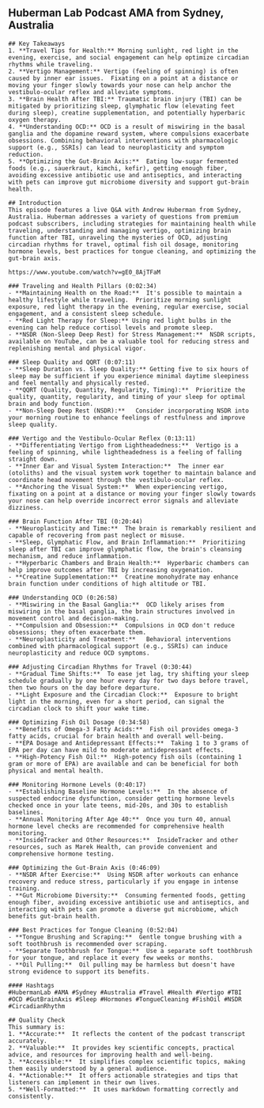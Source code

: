## Huberman Lab Podcast AMA from Sydney, Australia
	
	## Key Takeaways
	1. **Travel Tips for Health:** Morning sunlight, red light in the evening, exercise, and social engagement can help optimize circadian rhythms while traveling. 
	2. **Vertigo Management:** Vertigo (feeling of spinning) is often caused by inner ear issues.  Fixating on a point at a distance or moving your finger slowly towards your nose can help anchor the vestibulo-ocular reflex and alleviate symptoms.
	3. **Brain Health After TBI:** Traumatic brain injury (TBI) can be mitigated by prioritizing sleep, glymphatic flow (elevating feet during sleep), creatine supplementation, and potentially hyperbaric oxygen therapy.
	4. **Understanding OCD:** OCD is a result of miswiring in the basal ganglia and the dopamine reward system, where compulsions exacerbate obsessions. Combining behavioral interventions with pharmacologic support (e.g., SSRIs) can lead to neuroplasticity and symptom reduction.
	5. **Optimizing the Gut-Brain Axis:**  Eating low-sugar fermented foods (e.g., sauerkraut, kimchi, kefir), getting enough fiber, avoiding excessive antibiotic use and antiseptics, and interacting with pets can improve gut microbiome diversity and support gut-brain health. 

	## Introduction
	This episode features a live Q&A with Andrew Huberman from Sydney, Australia. Huberman addresses a variety of questions from premium podcast subscribers, including strategies for maintaining health while traveling, understanding and managing vertigo, optimizing brain function after TBI, unraveling the mysteries of OCD, adjusting circadian rhythms for travel, optimal fish oil dosage, monitoring hormone levels, best practices for tongue cleaning, and optimizing the gut-brain axis. 
	
	https://www.youtube.com/watch?v=gE0_8AjTFaM
	
	### Traveling and Health Pillars (0:02:34)
	- **Maintaining Health on the Road:**  It's possible to maintain a healthy lifestyle while traveling.  Prioritize morning sunlight exposure, red light therapy in the evening, regular exercise, social engagement, and a consistent sleep schedule.
	- **Red Light Therapy for Sleep:** Using red light bulbs in the evening can help reduce cortisol levels and promote sleep.
	- **NSDR (Non-Sleep Deep Rest) for Stress Management:**  NSDR scripts, available on YouTube, can be a valuable tool for reducing stress and replenishing mental and physical vigor.
	
	### Sleep Quality and QQRT (0:07:11)
	- **Sleep Duration vs. Sleep Quality:** Getting five to six hours of sleep may be sufficient if you experience minimal daytime sleepiness and feel mentally and physically rested. 
	- **QQRT (Quality, Quantity, Regularity, Timing):**  Prioritize the quality, quantity, regularity, and timing of your sleep for optimal brain and body function.
	- **Non-Sleep Deep Rest (NSDR):**   Consider incorporating NSDR into your morning routine to enhance feelings of restfulness and improve sleep quality.
	
	### Vertigo and the Vestibulo-Ocular Reflex (0:13:11)
	- **Differentiating Vertigo from Lightheadedness:**  Vertigo is a feeling of spinning, while lightheadedness is a feeling of falling straight down.
	- **Inner Ear and Visual System Interaction:**  The inner ear (otoliths) and the visual system work together to maintain balance and coordinate head movement through the vestibulo-ocular reflex.
	- **Anchoring the Visual System:**  When experiencing vertigo, fixating on a point at a distance or moving your finger slowly towards your nose can help override incorrect error signals and alleviate dizziness.
	
	### Brain Function After TBI (0:20:44)
	- **Neuroplasticity and Time:**  The brain is remarkably resilient and capable of recovering from past neglect or misuse. 
	- **Sleep, Glymphatic Flow, and Brain Inflammation:**  Prioritizing sleep after TBI can improve glymphatic flow, the brain's cleansing mechanism, and reduce inflammation. 
	- **Hyperbaric Chambers and Brain Health:**  Hyperbaric chambers can help improve outcomes after TBI by increasing oxygenation.
	- **Creatine Supplementation:**  Creatine monohydrate may enhance brain function under conditions of high altitude or TBI.
	
	### Understanding OCD (0:26:58)
	- **Miswiring in the Basal Ganglia:**  OCD likely arises from miswiring in the basal ganglia, the brain structures involved in movement control and decision-making. 
	- **Compulsion and Obsession:**  Compulsions in OCD don't reduce obsessions; they often exacerbate them. 
	- **Neuroplasticity and Treatment:**   Behavioral interventions combined with pharmacological support (e.g., SSRIs) can induce neuroplasticity and reduce OCD symptoms. 
	
	### Adjusting Circadian Rhythms for Travel (0:30:44)
	- **Gradual Time Shifts:**  To ease jet lag, try shifting your sleep schedule gradually by one hour every day for two days before travel, then two hours on the day before departure.
	- **Light Exposure and the Circadian Clock:**  Exposure to bright light in the morning, even for a short period, can signal the circadian clock to shift your wake time.
	
	### Optimizing Fish Oil Dosage (0:34:58)
	- **Benefits of Omega-3 Fatty Acids:**  Fish oil provides omega-3 fatty acids, crucial for brain health and overall well-being.
	- **EPA Dosage and Antidepressant Effects:**  Taking 1 to 3 grams of EPA per day can have mild to moderate antidepressant effects.
	- **High-Potency Fish Oil:**  High-potency fish oils (containing 1 gram or more of EPA) are available and can be beneficial for both physical and mental health.
	
	### Monitoring Hormone Levels (0:40:17)
	- **Establishing Baseline Hormone Levels:**  In the absence of suspected endocrine dysfunction, consider getting hormone levels checked once in your late teens, mid-20s, and 30s to establish baselines.
	- **Annual Monitoring After Age 40:**  Once you turn 40, annual hormone level checks are recommended for comprehensive health monitoring.
	- **InsideTracker and Other Resources:**  InsideTracker and other resources, such as Marek Health, can provide convenient and comprehensive hormone testing.
	
	### Optimizing the Gut-Brain Axis (0:46:09)
	- **NSDR After Exercise:**  Using NSDR after workouts can enhance recovery and reduce stress, particularly if you engage in intense training.
	- **Gut Microbiome Diversity:**  Consuming fermented foods, getting enough fiber, avoiding excessive antibiotic use and antiseptics, and interacting with pets can promote a diverse gut microbiome, which benefits gut-brain health.
	
	### Best Practices for Tongue Cleaning (0:52:04)
	- **Tongue Brushing and Scraping:**  Gentle tongue brushing with a soft toothbrush is recommended over scraping.
	- **Separate Toothbrush for Tongue:**  Use a separate soft toothbrush for your tongue, and replace it every few weeks or months.
	- **Oil Pulling:**  Oil pulling may be harmless but doesn't have strong evidence to support its benefits.
	
	#### Hashtags  
	#HubermanLab #AMA #Sydney #Australia #Travel #Health #Vertigo #TBI #OCD #GutBrainAxis #Sleep #Hormones #TongueCleaning #FishOil #NSDR #CircadianRhythm
	
	## Quality Check
	This summary is:
	1. **Accurate:**  It reflects the content of the podcast transcript accurately.
	2. **Valuable:**  It provides key scientific concepts, practical advice, and resources for improving health and well-being.
	3. **Accessible:**  It simplifies complex scientific topics, making them easily understood by a general audience. 
	4. **Actionable:**  It offers actionable strategies and tips that listeners can implement in their own lives.
	5. **Well-Formatted:**  It uses markdown formatting correctly and consistently. 
